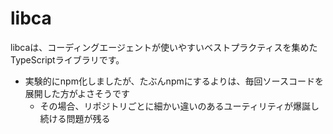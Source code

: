 # libca

libcaは、コーディングエージェントが使いやすいベストプラクティスを集めたTypeScriptライブラリです。

* 実験的にnpm化しましたが、たぶんnpmにするよりは、毎回ソースコードを展開した方がよさそうです
  * その場合、リポジトリごとに細かい違いのあるユーティリティが爆誕し続ける問題が残る
